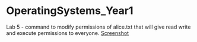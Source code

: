 # OperatingSystems_Year1
Lab 5 - command to modify permissions of alice.txt that will give read write and execute permissions to
everyone.
[Screenshot](file-management/aliceTxtPermSS.png)
